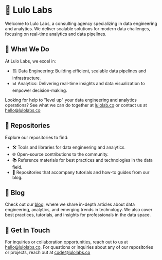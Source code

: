 # 🍊 Lulo Labs
Welcome to Lulo Labs, a consulting agency specializing in data engineering and analytics. We deliver scalable solutions for modern data challenges, focusing on real-time analytics and data pipelines.

## 💼 What We Do
At Lulo Labs, we excel in:

- 🏗️ Data Engineering: Building efficient, scalable data pipelines and infrastructure.
- 📊 Analytics: Delivering real-time insights and data visualization to empower decision-making.

Looking for help to "level up" your data engineering and analytics operations?  See what we can do together at [lulolab.co](https://www.lulolabs.co/) or contact us at [hello@lulolabs.co](mailto:hello@lulolabs.co)

## 📂 Repositories
Explore our repositories to find:

- 🛠️ Tools and libraries for data engineering and analytics.
- 🌐 Open-source contributions to the community.
- 📚 Reference materials for best practices and technologies in the data field.
- 📘 Repositories that accompany tutorials and how-to guides from our blog.

## 📝 Blog
Check out our [blog](https://blog.lulolabs.co/), where we share in-depth articles about data engineering, analytics, and emerging trends in technology. We also cover best practices, tutorials, and insights for professionals in the data space.

## 📧 Get In Touch
For inquiries or collaboration opportunities, reach out to us at [hello@lulolabs.co](mailto:hello@lulolabs.co).  For questions or inquiries about any of our repositories or projects, reach out at [code@lulolabs.co](mailto:code@lulolabs.co)

